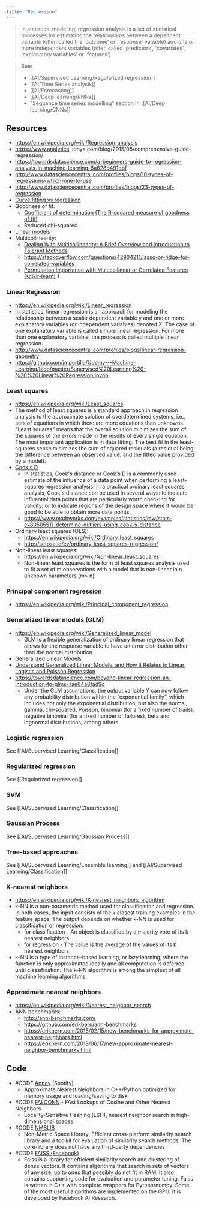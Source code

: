 ```yaml
---
title: "Regression"
---
```


> In statistical modeling, regression analysis is a set of statistical processes for estimating the relationships between a dependent variable (often called the 'outcome' or 'response' variable) and one or more independent variables (often called 'predictors', 'covariates', 'explanatory variables' or 'features')

> See: 
> - [[AI/Supervised Learning/Regularized regression]]
> - [[AI/Time Series analysis]]
> - [[AI/Forecasting]]
> - [[AI/Deep learning/RNNs]]
> - "Sequence time series modelling" section in [[AI/Deep learning/CNNs]]


## Resources
- https://en.wikipedia.org/wiki/Regression_analysis
- https://www.analytics. idhya.com/blog/2015/08/comprehensive-guide-regression/
- https://towardsdatascience.com/a-beginners-guide-to-regression-analysis-in-machine-learning-8a828b491bbf
- http://www.datasciencecentral.com/profiles/blogs/10-types-of-regressions-which-one-to-use
- http://www.datasciencecentral.com/profiles/blogs/23-types-of-regression
- [Curve fitting vs regression](https://blog.datazar.com/curve-fitting-vs-regression-752ce295b0b1)
- Goodness of fit:
	- [Coefficient of determination (The R-squared measure of goodness of fit)](http://blog.minitab.com/blog/adventures-in-statistics-2/regression-analysis-how-do-i-interpret-r-squared-and-assess-the-goodness-of-fit)
	- Reduced chi-squared
- [Linear models](http://scikit-learn.org/stable/modules/linear_model.html)
- Multicollinearity:
	- [Dealing With Multicollinearity: A Brief Overview and Introduction to Tolerant Methods](https://waterprogramming.wordpress.com/2017/02/22/dealing-with-multicollinearity-a-brief-overview-and-introduction-to-tolerant-methods/)
	- https://stackoverflow.com/questions/42904211/lasso-or-ridge-for-correlated-variables
	- [Permutation Importance with Multicollinear or Correlated Features (scikit-learn)](https://scikit-learn.org/stable/auto_examples/inspection/plot_permutation_importance_multicollinear.html)
1
### Linear Regression
- https://en.wikipedia.org/wiki/Linear_regression
- In statistics, linear regression is an approach for modeling the relationship between a scalar dependent variable y and one or more explanatory variables (or independent variables) denoted X. The case of one explanatory variable is called simple linear regression. For more than one explanatory variable, the process is called multiple linear regression.
- http://www.datasciencecentral.com/profiles/blogs/linear-regression-geometry
- https://github.com/jmportilla/Udemy---Machine-Learning/blob/master/Supervised%20Learning%20-%20%20Linear%20Regression.ipynb

### Least squares
- https://en.wikipedia.org/wiki/Least_squares
- The method of least squares is a standard approach in regression analysis to the approximate solution of overdetermined systems, i.e., sets of equations in which there are more equations than unknowns. "Least squares" means that the overall solution minimizes the sum of the squares of the errors made in the results of every single equation. The most important application is in data fitting. The best fit in the least-squares sense minimizes the sum of squared residuals (a residual being: the difference between an observed value, and the fitted value provided by a model).
- [Cook's D](https://en.wikipedia.org/wiki/Cook%27s_distance)
	- In statistics, Cook's distance or Cook's D is a commonly used estimate of the influence of a data point when performing a least-squares regression analysis. In a practical ordinary least squares analysis, Cook's distance can be used in several ways: to indicate influential data points that are particularly worth checking for validity; or to indicate regions of the design space where it would be good to be able to obtain more data points.
	- https://www.mathworks.com/examples/statistics/mw/stats-ex80505511-determine-outliers-using-cook-s-distance
- Ordinary least squares (OLS): 
	- https://en.wikipedia.org/wiki/Ordinary_least_squares
	- http://setosa.io/ev/ordinary-least-squares-regression/
- Non-linear least squares: 
	- https://en.wikipedia.org/wiki/Non-linear_least_squares
	- Non-linear least squares is the form of least squares analysis used to fit a set of m observations with a model that is non-linear in n unknown parameters (m> n).

### Principal component regression
- https://en.wikipedia.org/wiki/Principal_component_regression

### Generalized linear models (GLM)
- https://en.wikipedia.org/wiki/Generalized_linear_model
	- GLM is a flexible generalization of ordinary linear regression that allows for the response variable to have an error distribution other than the normal distribution
- [Generalized Linear Models](https://scikit-learn.org/0.15/modules/linear_model.html)
- [Understand Generalized Linear Models, and How It Relates to Linear, Logistic and Poisson Regression](https://towardsdatascience.com/understand-generalized-linear-models-and-how-it-relates-to-linear-logistic-and-poisson-regression-53f3aea8a9d)
- https://towardsdatascience.com/beyond-linear-regression-an-introduction-to-glms-7ae64a8fad9c
	- Under the GLM assumptions, the output variable Y can now follow any probability distribution within the “exponential family”, which includes not only the exponential distribution, but also the normal, gamma, chi-squared, Poisson, binomial (for a fixed number of trails), negative binomial (for a fixed number of failures), beta and lognormal distributions, among others
 
### Logistic regression 
See [[AI/Supervised Learning/Classification]]

### Regularized regression
See [[Regularized regression]]

### SVM
See [[AI/Supervised Learning/Classification]]

### Gaussian Process
See [[AI/Supervised Learning/Gaussian Process]]

### Tree-based approaches
See [[AI/Supervised Learning/Ensemble learning]] and [[AI/Supervised Learning/Classification]]

### K-nearest neighbors
- https://en.wikipedia.org/wiki/K-nearest_neighbors_algorithm
- k-NN is a non-parametric method used for classification and regression. In both cases, the input consists of the k closest training examples in the feature space. The output depends on whether k-NN is used for classification or regression:
	- for classification - An object is classified by a majority vote of its k nearest neighbors.
	- for regression - The value is the average of the values of its k nearest neighbors.
- k-NN is a type of instance-based learning, or lazy learning, where the function is only approximated locally and all computation is deferred until classification. The k-NN algorithm is among the simplest of all machine learning algorithms.

### Approximate nearest neighbors
- https://en.wikipedia.org/wiki/Nearest_neighbor_search
- ANN benchmarks:
	- http://ann-benchmarks.com/
	- https://github.com/erikbern/ann-benchmarks
	- https://erikbern.com/2018/02/15/new-benchmarks-for-approximate-nearest-neighbors.html
	- https://erikbern.com/2018/06/17/new-approximate-nearest-neighbor-benchmarks.html


## Code
- #CODE [Annoy](https://github.com/spotify/annoy) (Spotify)
	- Approximate Nearest Neighbors in C++/Python optimized for memory usage and loading/saving to disk
- #CODE [FALCONN](https://github.com/FALCONN-LIB/FALCONN) - FAst Lookups of Cosine and Other Nearest Neighbors
	- Locality-Sensitive Hashing (LSH), nearest neighbor search in high-dimensional spaces
- #CODE [NMSLIB](https://github.com/nmslib/nmslib)
	- Non-Metric Space Library. Efficient cross-platform similarity search library and a toolkit for evaluation of similarity search methods. The core-library does not have any third-party dependencies
- #CODE [FAISS (Facebook)](https://github.com/facebookresearch/faiss)
	- Faiss is a library for efficient similarity search and clustering of dense vectors. It contains algorithms that search in sets of vectors of any size, up to ones that possibly do not fit in RAM. It also contains supporting code for evaluation and parameter tuning. Faiss is written in C++ with complete wrappers for Python/numpy. Some of the most useful algorithms are implemented on the GPU. It is developed by Facebook AI Research.


